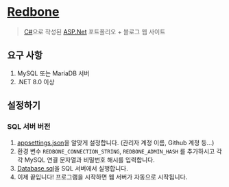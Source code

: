 # [Redbone](https://katelin.xyz)

> [C#](https://learn.microsoft.com/ko-kr/dotnet/csharp/)으로 작성된 [ASP.Net](https://asp.net) 포트폴리오 + 블로그 웹 사이트

## 요구 사항

 1. MySQL 또는 MariaDB 서버
 2. .NET 8.0 이상

## 설정하기
### SQL 서버 버전
 1. [appsettings.json](https://github.com/KateLin-BASIC/Redbone/blob/master/Redbone/appsettings.json)을 알맞게 설정합니다. (관리자 계정 이름, Github 계정 등...)
 2. 환경 변수 `REDBONE_CONNECTION_STRING`, `REDBONE_ADMIN_HASH` 를 추가하시고 각각 MySQL 연결 문자열과 비밀번호 해시를 입력합니다.
 3. [Database.sql](https://github.com/KateLin-BASIC/Redbone/blob/master/Redbone/Database.sql)을 SQL 서버에서 실행합니다.
 4. 이제 끝입니다! 프로그램을 시작하면 웹 서버가 자동으로 시작됩니다.